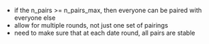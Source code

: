 * if the n_pairs >= n_pairs_max, then everyone can be paired with everyone else
* allow for multiple rounds, not just one set of pairings
* need to make sure that at each date round, all pairs are stable

